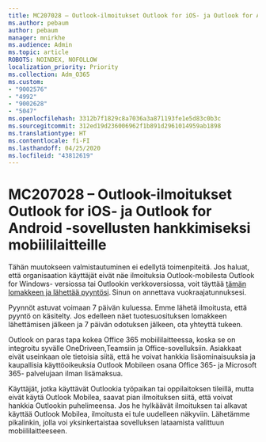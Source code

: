 ```yaml
---
title: MC207028 – Outlook-ilmoitukset Outlook for iOS- ja Outlook for Android -sovellusten hankkimiseksi mobiililaitteille
ms.author: pebaum
author: pebaum
manager: mnirkhe
ms.audience: Admin
ms.topic: article
ROBOTS: NOINDEX, NOFOLLOW
localization_priority: Priority
ms.collection: Adm_O365
ms.custom:
- "9002576"
- "4992"
- "9002628"
- "5047"
ms.openlocfilehash: 3312b7f1829c8a7036a3a871193fe1e5d83c0b3c
ms.sourcegitcommit: 312ed19d236006962f1b891d2961014959ab1898
ms.translationtype: HT
ms.contentlocale: fi-FI
ms.lasthandoff: 04/25/2020
ms.locfileid: "43812619"
---
```

# <a name="mc207028---notifications-in-outlook-to-obtain-outlook-for-ios-and-android-on-mobile-devices"></a>MC207028 – Outlook-ilmoitukset Outlook for iOS- ja Outlook for Android -sovellusten hankkimiseksi mobiililaitteille

Tähän muutokseen valmistautuminen ei edellytä toimenpiteitä. Jos haluat, että organisaation käyttäjät eivät näe ilmoituksia Outlook-mobilesta Outlook for Windows- versiossa tai Outlookin verkkoversiossa, voit täyttää [tämän lomakkeen ja lähettää pyyntösi](https://aka.ms/MC207028). Sinun on annettava vuokraajatunnuksesi. 

Pyynnöt astuvat voimaan 7 päivän kuluessa. Emme lähetä ilmoitusta, että pyyntö on käsitelty. Jos edelleen näet tuotesuosituksen lomakkeen lähettämisen jälkeen ja 7 päivän odotuksen jälkeen, ota yhteyttä tukeen.

Outlook on paras tapa kokea Office 365 mobiililaitteessa, koska se on integroitu syvälle OneDriveen,Teamsiin ja Office-sovelluksiin. Asiakkaat eivät useinkaan ole tietoisia siitä, että he voivat hankkia lisäominaisuuksia ja kaupallisia käyttöoikeuksia Outlook Mobileen osana Office 365- ja Microsoft 365- palvelujaan ilman lisämaksua.

Käyttäjät, jotka käyttävät Outlookia työpaikan tai oppilaitoksen tileillä, mutta eivät käytä Outlook Mobilea, saavat pian ilmoituksen siitä, että voivat hankkia Outlookin puhelimeensa. Jos he hylkäävät ilmoituksen tai alkavat käyttää Outlook Mobilea, ilmoitusta ei tule uudelleen näkyviin. Lähetämme pikalinkin, jolla voi yksinkertaistaa sovelluksen lataamista valittuun mobiililaitteeseen.
